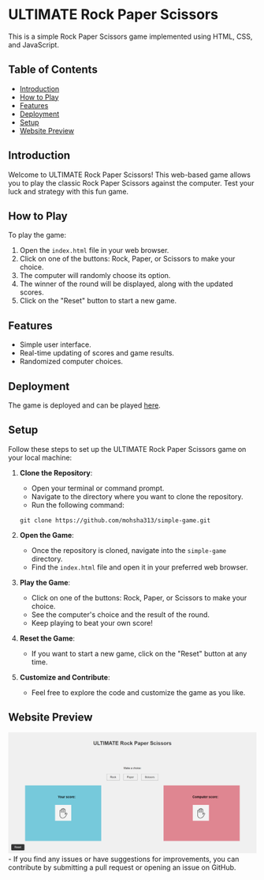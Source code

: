 # ULTIMATE Rock Paper Scissors

This is a simple Rock Paper Scissors game implemented using HTML, CSS, and JavaScript.

## Table of Contents
- [Introduction](#introduction)
- [How to Play](#how-to-play)
- [Features](#features)
- [Deployment](#deployment)
- [Setup](#setup)
- [Website Preview](#website-preview)

## Introduction

Welcome to ULTIMATE Rock Paper Scissors! This web-based game allows you to play the classic Rock Paper Scissors against the computer. Test your luck and strategy with this fun game.

## How to Play

To play the game:
1. Open the `index.html` file in your web browser.
2. Click on one of the buttons: Rock, Paper, or Scissors to make your choice.
3. The computer will randomly choose its option.
4. The winner of the round will be displayed, along with the updated scores.
5. Click on the "Reset" button to start a new game.

## Features

- Simple user interface.
- Real-time updating of scores and game results.
- Randomized computer choices.

## Deployment

The game is deployed and can be played [here](https://mohsha313.github.io/simple-game/).


## Setup

Follow these steps to set up the ULTIMATE Rock Paper Scissors game on your local machine:

1. **Clone the Repository**: 
    - Open your terminal or command prompt.
    - Navigate to the directory where you want to clone the repository.
    - Run the following command:
    ```
    git clone https://github.com/mohsha313/simple-game.git
    ```

2. **Open the Game**: 
    - Once the repository is cloned, navigate into the `simple-game` directory.
    - Find the `index.html` file and open it in your preferred web browser.

3. **Play the Game**:
    - Click on one of the buttons: Rock, Paper, or Scissors to make your choice.
    - See the computer's choice and the result of the round.
    - Keep playing to beat your own score!

4. **Reset the Game**:
    - If you want to start a new game, click on the "Reset" button at any time.

5. **Customize and Contribute**:
    - Feel free to explore the code and customize the game as you like.
  
 ## Website Preview

![Website Preview](https://github.com/mohsha313/simple-game/blob/main/preview-img.png)
    - If you find any issues or have suggestions for improvements, you can contribute by submitting a pull request or opening an issue on GitHub.



